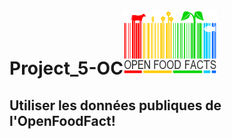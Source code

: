 # Project_5-OC![Image of Openfoodfact](Images/Open_Food_Facts_logo.svg.png)
## Utiliser les données publiques de l'OpenFoodFact!

